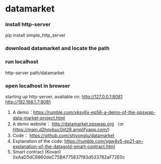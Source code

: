 # datamarket

### install http-server
pip install simple_http_server

### download datamarket and locate the path

### run localhost
http-server path/datamarket

### open localhost in browser
starting up http-server, available on:
  http://127.0.0.1:8081
  http://192.168.1.7:8081

1. A demo：https://rumble.com/vksv6x-ep56-a-demo-of-the-ppswap-data-market-project.html
2. A demo website： http://datamarket.ppswap.org （or https://main.d2hqybuc0iit28.amplifyapp.com/)
3. Code：  https://github.com/shiyonglu/datamarket
4. Explanation of the code: https://rumble.com/vgw4v5-ep21-an-explanation-of-the-datagold-smart-contract.html
5. Smart contract (Kovan) 0xAaD5dC6860deC75BA775837f83d533782aF72E0c
  

